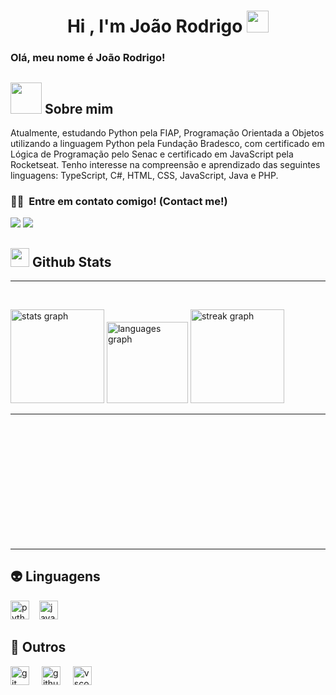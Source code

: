<h1 align="center">Hi , I'm João Rodrigo <img src="https://media.giphy.com/media/hvRJCLFzcasrR4ia7z/giphy.gif" width="35"></h1>

### Olá, meu nome é João Rodrigo!

## <picture><img src = "https://github.com/7oSkaaa/7oSkaaa/blob/main/Images/about_me.gif?raw=true" width = 50px></picture> Sobre mim
Atualmente, estudando Python pela FIAP, Programação Orientada a Objetos utilizando a linguagem Python pela Fundação Bradesco, com certificado em Lógica de Programação pelo Senac e certificado em JavaScript pela Rocketseat. Tenho interesse na compreensão e aprendizado das seguintes linguagens: TypeScript, C#, HTML, CSS, JavaScript, Java e PHP.
### 🤝🏻 &nbsp;Entre em contato comigo! (Contact me!)
<a href="https://instagram.com/_joaoroodrigo"><img src="https://img.shields.io/badge/__joaoroodrigo-E4405F?style=flat&logo=Instagram&logoColor=white"/></a>
<a href="mailto:joaofreire2408@gmail.com"><img src="https://img.shields.io/badge/-joaofreire2408@gmail.com-D14836?style=flat&logo=Gmail&logoColor=white"/></a>


## <picture> <img src = "https://github.com/7oSkaaa/7oSkaaa/blob/main/Images/Statistics.gif?raw=true" width = 30px>  </picture> Github Stats


<!--- stats & Trophy (start) -->

<p align="left">
  <!--- stats (start) -->
<!-- GITHUB STATS -->
<hr>
<div style="display: block;">
<p>
    <a align="left">
      <br clear="both">

<div align="left">
  <img src="https://github-readme-stats.vercel.app/api?username=JoaoBruto&hide_title=false&hide_rank=false&show_icons=true&include_all_commits=true&count_private=true&disable_animations=false&theme=dark&locale=en&hide_border=false" height="150" alt="stats graph"  />
  <img src="https://github-readme-stats.vercel.app/api/top-langs?username=JoaoBruto&locale=en&hide_title=false&layout=compact&card_width=320&langs_count=5&theme=dark&hide_border=false" height="130" alt="languages graph"  />
  <img src="https://streak-stats.demolab.com?user=JoaoBruto&locale=en&mode=daily&theme=dark&hide_border=false&border_radius=10" height="150" alt="streak graph"  />
</div>
<hr>
<br>
<br>
<br>
<br>
<br>
<br>
<br>
<br>
<br>
<br>
<br>

-----
## 👽 Linguagens
<img src="https://cdn.jsdelivr.net/gh/devicons/devicon/icons/python/python-original.svg" height="30" alt="python logo"  /><img width="12" />
<img src="https://cdn.jsdelivr.net/gh/devicons/devicon/icons/javascript/javascript-original.svg" height="30" alt="javascript logo"  />


## 🐛 Outros
<div align="left">
  <img src="https://cdn.jsdelivr.net/gh/devicons/devicon/icons/git/git-original.svg" height="30" alt="git logo"  />
  <img width="12" />
  <img src="https://cdn.jsdelivr.net/gh/devicons/devicon/icons/github/github-original.svg" height="30" alt="github logo"  />
  <img width="12" />
  <img src="https://cdn.jsdelivr.net/gh/devicons/devicon/icons/vscode/vscode-original.svg" height="30" alt="vscode logo"  />
  <img width="12" />
</div>




<td width="50%" align="center">


 

  </td>
</tr>
</table



<img align="right" alt="GIF" src="https://media.giphy.com/media/836HiJc7pgzy8iNXCn/giphy.gif" />






   




